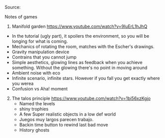 Source:


Notes of games
1. Manifold garden
    https://www.youtube.com/watch?v=9IuErL1hJhQ
  
  - In the tutorial (ugly part), it spoilers the environment, so you will be longing for what is coming.
  - Mechanics of rotating the room, matches with the Escher's drawings.
  - Gravity manipulation device 
  - Contrains that you cannot jump
  - Simple aesthetics, glowing lines as feedback when you achieve something. Without the glowing there's no point in moving around
  - Ambient noise with eco
  - Infinite scenario, infinite stars. However if you fall you get exactly where you werea
  - Confusion vs Aha! moment
  
2. The talos principle
    https://www.youtube.com/watch?v=1bi56xzKgjo
    - Named the levels
    - shiny trophies
    - A few Super realistic objects in a low def world
    - Juegos muy largos parecen trabajo. 
    - Backin time button to rewind last bad move
    - History ghosts
